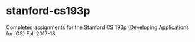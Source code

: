 # stanford-cs193p
Completed assignments for the Stanford CS 193p (Developing Applications for iOS) Fall 2017-18
